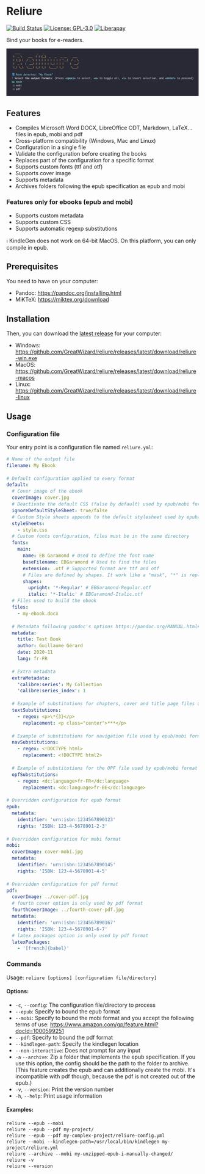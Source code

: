 # Reliure

[![Build Status](https://github.com/GreatWizard/reliure/actions/workflows/test.yml/badge.svg)](https://github.com/GreatWizard/reliure/actions?query=workflow%3Atest)
[![License: GPL-3.0](https://img.shields.io/github/license/GreatWizard/reliure)](https://github.com/GreatWizard/reliure/blob/master/LICENSE.md)
[![Liberapay](http://img.shields.io/liberapay/patrons/GreatWizard.svg?logo=liberapay)](https://liberapay.com/GreatWizard/)

Bind your books for e-readers.

![Screenshot of Reliure running in a terminal](https://raw.githubusercontent.com/GreatWizard/reliure/master/reliure-screenshot.png)

## Features

- Compiles Microsoft Word DOCX, LibreOffice ODT, Markdown, LaTeX... files in epub, mobi and pdf
- Cross-platform compatibility (Windows, Mac and Linux)
- Configuration in a single file
- Validate the configuration before creating the books
- Replaces part of the configuration for a specific format
- Supports custom fonts (ttf and otf)
- Supports cover image
- Supports metadata
- Archives folders following the epub specification as epub and mobi

### Features only for ebooks (epub and mobi)

- Supports custom metadata
- Supports custom CSS
- Supports automatic regexp substitutions

ℹ️ KindleGen does not work on 64-bit MacOS. On this platform, you can only compile in epub.

## Prerequisites

You need to have on your computer:

- Pandoc: https://pandoc.org/installing.html
- MiKTeX: https://miktex.org/download

## Installation

Then, you can download the [latest release](https://github.com/GreatWizard/reliure/releases/latest) for your computer:

- Windows: https://github.com/GreatWizard/reliure/releases/latest/download/reliure-win.exe
- MacOS: https://github.com/GreatWizard/reliure/releases/latest/download/reliure-macos
- Linux: https://github.com/GreatWizard/reliure/releases/latest/download/reliure-linux

## Usage

### Configuration file

Your entry point is a configuration file named `reliure.yml`:

```yaml
# Name of the output file
filename: My Ebook

# Default configuration applied to every format
default:
  # Cover image of the ebook
  coverImage: cover.jpg
  # Deactivate the default CSS (false by default) used by epub/mobi format
  ignoreDefaultStyleSheet: true/false
  # Custom Style sheets appends to the default stylesheet used by epub/mobi format
  styleSheets:
    - style.css
  # Custom fonts configuration, files must be in the same directory
  fonts:
    main:
      name: EB Garamond # Used to define the font name
      baseFilename: EBGaramond # Used to find the files
      extension: .otf # Supported format are ttf and otf
      # Files are defined by shapes. It work like a "mask", "*" is replaced by the base filename of the font
      shapes:
        upright: '*-Regular' # EBGaramond-Regular.otf
        italic: '*-Italic' # EBGaramond-Italic.otf
  # Files used to build the ebook
  files:
    - my-ebook.docx

  # Metadata following pandoc's options https://pandoc.org/MANUAL.html#epub-metadata
  metadata:
    title: Test Book
    author: Guillaume Gérard
    date: 2020-11
    lang: fr-FR

  # Extra metadata
  extraMetadata:
    'calibre:series': My Collection
    'calibre:series_index': 1

  # Example of substitutions for chapters, cover and title page files used by epub/mobi format
  textSubstitutions:
    - regex: <p>\*{3}</p>
      replacement: <p class="center">***</p>

  # Example of substitutions for navigation file used by epub/mobi format
  navSubstitutions:
    - regex: <!DOCTYPE html>
      replacement: <!DOCTYPE html2>

  # Example of substitutions for the OPF file used by epub/mobi format
  opfSubstitutions:
    - regex: <dc:language>fr-FR</dc:language>
      replacement: <dc:language>fr-BE</dc:language>

# Overridden configuration for epub format
epub:
  metadata:
    identifier: 'urn:isbn:1234567890123'
    rights: 'ISBN: 123-4-5678901-2-3'

# Overridden configuration for mobi format
mobi:
  coverImage: cover-mobi.jpg
  metadata:
    identifier: 'urn:isbn:1234567890145'
    rights: 'ISBN: 123-4-5678901-4-5'

# Overridden configuration for pdf format
pdf:
  coverImage: ../cover-pdf.jpg
  # fourth cover option is only used by pdf format
  fourthCoverImage: ../fourth-cover-pdf.jpg
  metadata:
    identifier: 'urn:isbn:1234567890167'
    rights: 'ISBN: 123-4-5678901-6-7'
  # latex packages option is only used by pdf format
  latexPackages:
    - '[french]{babel}'
```

### Commands

Usage: `reliure [options] [configuration file/directory]`

#### Options:

- `-c`, `--config`: The configuration file/directory to process
- `--epub`: Specify to bound the epub format
- `--mobi`: Specify to bound the mobi format and you accept the following terms of use: https://www.amazon.com/gp/feature.html?docId=1000599251
- `--pdf`: Specify to bound the pdf format
- `--kindlegen-path`: Specify the kindlegen location
- `--non-interactive`: Does not prompt for any input
- `-a` `--archive`: Zip a folder that implements the epub specification. If you use this option, the config should be the path to the folder to archive. (This feature creates the epub and can additionally create the mobi. It's incompatible with pdf though, because the pdf is not created out of the epub.)
- `-v`, `--version`: Print the version number
- `-h`, `--help`: Print usage information

#### Examples:

```shell
reliure --epub --mobi
reliure --epub --pdf my-project/
reliure --epub --pdf my-complex-project/reliure-config.yml
reliure --mobi --kindlegen-path=/usr/local/bin/kindlegen my-project/reliure.yml
reliure --archive --mobi my-unzipped-epub-i-manually-changed/
reliure -v
reliure --version
```
